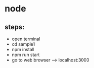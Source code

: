 # node
## steps:
- open terminal 
- cd sample1
- npm install 
- npm run start 
- go to web browser --> localhost:3000
